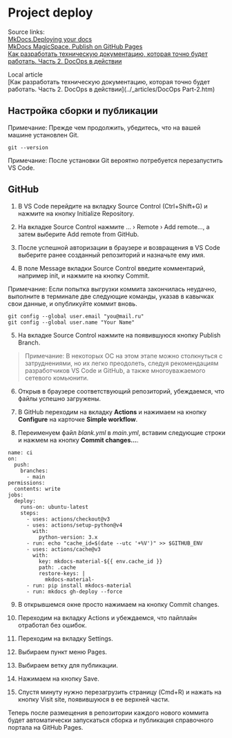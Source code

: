 # Project deploy

Source links:    
[MkDocs.Deploying your docs](https://www.mkdocs.org/user-guide/deploying-your-docs/)    
[MkDocs MagicSpace. Publish on GitHub Pages](https://mkdocs-magicspace.alnoda.org/tutorials/get-online/github-pages/)   
[Как разработать техническую документацию, которая точно будет работать. Часть 2. DocOps в действии](https://habr.com/ru/companies/swordfish_security/articles/754780/)     

Local article   
[Как разработать техническую документацию, которая точно будет работать. Часть 2. DocOps в действии](../_articles/DocOps Part-2.htm)

## Настройка сборки и публикации

Примечание: Прежде чем продолжить, убедитесь, что на вашей машине установлен Git.

    git --version

Примечание: После установки Git вероятно потребуется перезапустить VS Code.

## GitHub

1. В VS Code перейдите на вкладку Source Control (Ctrl+Shift+G) и нажмите на кнопку Initialize Repository.

2. На вкладке Source Control нажмите … › Remote › Add remote…, а затем выберите Add remote from GitHub.

3. После успешной авторизации в браузере и возвращения в VS Code выберите ранее созданный репозиторий и назначьте ему имя.

4. В поле Message вкладки Source Control введите комментарий, например init, и нажмите на кнопку Commit.

Примечание: Если попытка выгрузки коммита закончилась неудачно, выполните в терминале две следующие команды, указав в кавычках свои данные, и опубликуйте коммит вновь.

    git config --global user.email "you@mail.ru"
    git config --global user.name "Your Name"

5. На вкладке Source Control нажмите на появившуюся кнопку Publish Branch.

> Примечание: В некоторых ОС на этом этапе можно столкнуться с затруднениями, но их легко преодолеть, следуя рекомендациям разработчиков VS Code и GitHub, а также многоуважаемого сетевого комьюнити.

6. Открыв в браузере соответствующий репозиторий, убеждаемся, что файлы успешно загружены.

7. В GitHub переходим на вкладку **Actions** и нажимаем на кнопку **Configure** на карточке **Simple workflow**.

8. Переименуем файл *blank.yml* в *main.yml*, вставим следующие строки и нажмем на кнопку **Commit changes…**.

```
name: ci 
on:
  push:
    branches:
      - main
permissions:
  contents: write
jobs:
  deploy:
    runs-on: ubuntu-latest
    steps:
      - uses: actions/checkout@v3
      - uses: actions/setup-python@v4
        with:
          python-version: 3.x
      - run: echo "cache_id=$(date --utc '+%V')" >> $GITHUB_ENV 
      - uses: actions/cache@v3
        with:
          key: mkdocs-material-${{ env.cache_id }}
          path: .cache
          restore-keys: |
            mkdocs-material-
      - run: pip install mkdocs-material 
      - run: mkdocs gh-deploy --force
```

9. В открывшемся окне просто нажимаем на кнопку Commit changes.

10. Переходим на вкладку Actions и убеждаемся, что пайплайн отработал без ошибок.

11. Переходим на вкладку Settings.

12. Выбираем пункт меню Pages.

13. Выбираем ветку для публикации.

14. Нажимаем на кнопку Save.

15. Спустя минуту нужно перезагрузить страницу (Cmd+R) и нажать на кнопку Visit site, появившуюся в ее верхней части.

Теперь после размещения в репозитории каждого нового коммита будет автоматически запускаться сборка и публикация справочного портала на GitHub Pages.